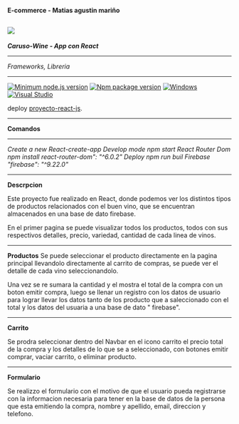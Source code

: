 **E-commerce - Matias agustin mariño**

## ![](https://tangol.com/blog/Fotos/Notas/las-mas-destacadas-bodegas-en-el-valle-de-uco_162_202102111802480.PNG)

**_Caruso-Wine - App con React_**

---

_Frameworks, Libreria_

---

[![Minimum node.js version](https://badgen.net/npm/node/express)](https://npmjs.com/package/express)
[![Npm package version](https://badgen.net/npm/v/express)](https://npmjs.com/package/express)
[![Windows](https://svgshare.com/i/ZhY.svg)](https://svgshare.com/i/ZhY.svg)
[![Visual Studio](https://badgen.net/badge/icon/visualstudio?icon=visualstudio&label)](https://visualstudio.microsoft.com)

deploy [proyecto-react-js](http://localhost:3000).

---

**Comandos**

---

_Create a new React-create-app_
_Develop mode npm start_
_React Router Dom npm install react-router-dom": "^6.0.2"_
_Deploy npm run buil_
_Firebase "firebase": "^9.22.0"_

---

**Descrpcion**

Este proyecto fue realizado en React, donde podemos ver los distintos tipos de productos relacionados con el buen vino, que se encuentran almacenados en una base de dato firebase.

En el primer pagina se puede visualizar todos los productos, todos con sus respectivos detalles, precio, variedad, cantidad de cada linea de vinos.

---

**Productos**
Se puede seleccionar el producto directamente en la pagina principal llevandolo directamente al carrito de compras, se puede ver el detalle de cada vino seleccionandolo.

Una vez se re sumara la cantidad y el mostra el total de la compra con un boton emitir compra, luego se llenar un registro con los datos de usuario para lograr llevar los datos tanto de los producto que a saleccionado con el total y los datos del usuaria a una base de dato " firebase".

---

**Carrito**

Se prodra seleccionar dentro del Navbar en el icono carrito el precio total de la compra y los detalles de lo que se a seleccionado, con botones emitir comprar, vaciar carrito, o eliminar producto.

---

**Formulario**

Se realizzo el formulario con el motivo de que el usuario pueda registrarse con la informacion necesaria para tener en la base de datos de la persona que esta emitiendo la compra,
nombre y apellido, email, direccion y telefono.
